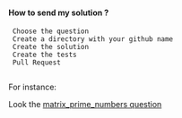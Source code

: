 
#### How to send my solution ? 


````
 Choose the question
 Create a directory with your github name
 Create the solution
 Create the tests
 Pull Request	
 	
````

For instance:

Look the [matrix_prime_numbers question][github_matrix_solution]

[github_matrix_solution]: https://github.com/tdantas/it-nterviews/tree/solutions/matrix_prime_numbers
